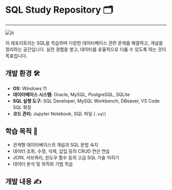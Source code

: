 # SQL Study Repository 🗂️
------------------------------------------------------------
![js](https://img.shields.io/badge/-SQL-000?&logo=MySQL&logoColor=4479A1)

이 레포지토리는 SQL을 학습하며 다양한 데이터베이스 관련 문제를 해결하고, 개념을 정리하는 공간입니다. 실전 경험을 쌓고, 데이터를 효율적으로 다룰 수 있도록 하는 것이 목표입니다.

## 개발 환경 🛠️
- **OS:** Windows 11
- **데이터베이스 시스템:** Oracle, MySQL, PostgreSQL, SQLite
- **SQL 실행 도구:** SQL Developer, MySQL Workbench, DBeaver, VS Code SQL 확장
- **코드 관리:** Jupyter Notebook, SQL 파일 (`.sql`)

## 학습 목적 🎯
- 관계형 데이터베이스의 개념과 SQL 문법 숙지
- 데이터 조회, 수정, 삭제, 삽입 등의 CRUD 연산 연습
- JOIN, 서브쿼리, 윈도우 함수 등의 고급 SQL 기술 익히기
- 데이터 분석 및 최적화 기법 학습

## 개발 내용 ✍️
